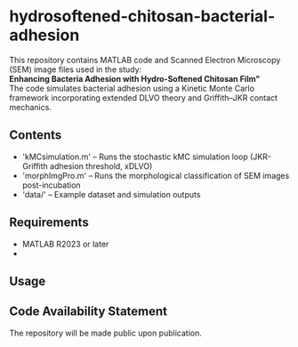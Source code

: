 # hydrosoftened-chitosan-bacterial-adhesion

This repository contains MATLAB code and Scanned Electron Microscopy (SEM) image files used in the study:  
**Enhancing Bacteria Adhesion with Hydro-Softened Chitosan Film"**  
The code simulates bacterial adhesion using a Kinetic Monte Carlo framework incorporating extended DLVO theory and Griffith–JKR contact mechanics.

## Contents

- 'kMCsimulation.m' – Runs the stochastic kMC simulation loop (JKR-Griffith adhesion threshold, xDLVO)
- 'morphImgPro.m' – Runs the morphological classification of SEM images post-incubation
- 'data/' – Example dataset and simulation outputs

## Requirements

- MATLAB R2023 or later
- 

## Usage 

## Code Availability Statement 

The repository will be made public upon publication.
